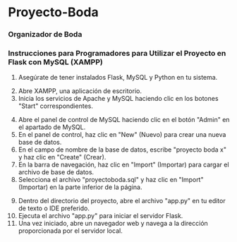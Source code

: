 # Proyecto-Boda



### Organizador de Boda 

<!-- Instrucciones para Programadores para Utilizar el Proyecto en Flask con MySQL (XAMPP) -->
###  Instrucciones para Programadores para Utilizar el Proyecto en Flask con MySQL (XAMPP)
<!-- Preparación del Entorno: -->
1. Asegúrate de tener instalados Flask, MySQL y Python en tu sistema.

<!-- Configuración de XAMPP: -->
2. Abre XAMPP, una aplicación de escritorio.
3. Inicia los servicios de Apache y MySQL haciendo clic en los botones "Start" correspondientes.

<!-- Configuración de la Base de Datos: -->
4. Abre el panel de control de MySQL haciendo clic en el botón "Admin" en el apartado de MySQL.
5. En el panel de control, haz clic en "New" (Nuevo) para crear una nueva base de datos.
6. En el campo de nombre de la base de datos, escribe "proyecto boda x" y haz clic en "Create" (Crear).
7. En la barra de navegación, haz clic en "Import" (Importar) para cargar el archivo de base de datos.
8. Selecciona el archivo "proyectoboda.sql" y haz clic en "Import" (Importar) en la parte inferior de la página.

<!-- Ejecución del Proyecto: -->
9. Dentro del directorio del proyecto, abre el archivo "app.py" en tu editor de texto o IDE preferido.
10. Ejecuta el archivo "app.py" para iniciar el servidor Flask.
11. Una vez iniciado, abre un navegador web y navega a la dirección proporcionada por el servidor local.

<!-- ¡Listo para Programar! -->
